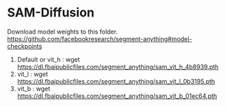 # SAM-Diffusion

Download model weights to this folder.
https://github.com/facebookresearch/segment-anything#model-checkpoints

1. Default or vit_h : wget https://dl.fbaipublicfiles.com/segment_anything/sam_vit_h_4b8939.pth
2. vit_l : wget https://dl.fbaipublicfiles.com/segment_anything/sam_vit_l_0b3195.pth
3. vit_b : wget https://dl.fbaipublicfiles.com/segment_anything/sam_vit_b_01ec64.pth

